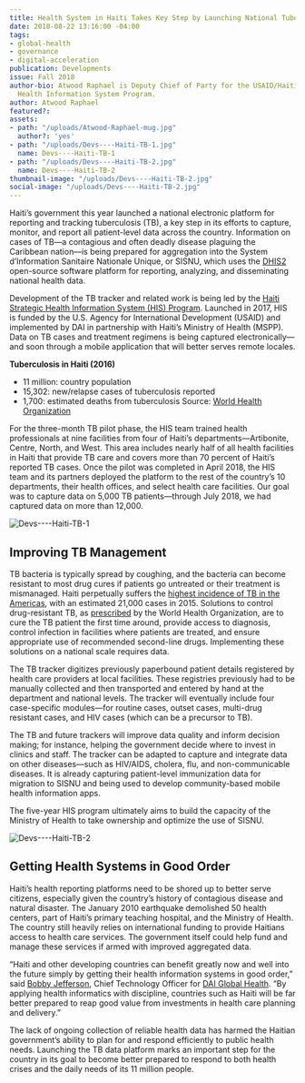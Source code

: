 ```yaml
---
title: Health System in Haiti Takes Key Step by Launching National Tuberculosis Tracker
date: 2018-08-22 13:16:00 -04:00
tags:
- global-health
- governance
- digital-acceleration
publication: Developments
issue: Fall 2018
author-bio: Atwood Raphael is Deputy Chief of Party for the USAID/Haiti Strategic
  Health Information System Program.
author: Atwood Raphael
featured?: 
assets:
- path: "/uploads/Atwood-Raphael-mug.jpg"
  author?: 'yes'
- path: "/uploads/Devs----Haiti-TB-1.jpg"
  name: Devs----Haiti-TB-1
- path: "/uploads/Devs----Haiti-TB-2.jpg"
  name: Devs----Haiti-TB-2
thumbnail-image: "/uploads/Devs----Haiti-TB-2.jpg"
social-image: "/uploads/Devs----Haiti-TB-2.jpg"
---
```


Haiti’s government this year launched a national electronic platform for reporting and tracking tuberculosis (TB), a key step in its efforts to capture, monitor, and report all patient-level data across the country. Information on cases of TB—a contagious and often deadly disease plaguing the Caribbean nation—is being prepared for aggregation into the System d’Information Sanitaire Nationale Unique, or SISNU, which uses the [DHIS2](http://www.hisp.org/aboutus/) open-source software platform for reporting, analyzing, and disseminating national health data.




Development of the TB tracker and related work is being led by the [Haiti Strategic Health Information System (HIS) Program](https://www.dai.com/our-work/projects/haiti-strategic-health-information-system-his-program). Launched in 2017, HIS is funded by the U.S. Agency for International Development (USAID) and implemented by DAI in partnership with Haiti’s Ministry of Health (MSPP). Data on TB cases and treatment regimens is being captured electronically—and soon through a mobile application that will better serves remote locales.

<aside><p><strong>Tuberculosis in Haiti (2016)</strong></p>
<ul>
<li>11 million: country population</li>
<li>15,302: new/relapse cases of tuberculosis reported</li>
<li>1,700: estimated deaths from tuberculosis
Source: <a href="https://extranet.who.int/sree/Reports?op=Replet&amp;name=%2FWHO_HQ_Reports%2FG2%2FPROD%2FEXT%2FTBCountryProfile&amp;ISO2=HT&amp;LAN=EN&amp;outtype=html">World Health Organization</a></li>
</ul>
</aside>

For the three-month TB pilot phase, the HIS team trained health professionals at nine facilities from four of Haiti’s departments—Artibonite, Centre, North, and West. This area includes nearly half of all health facilities in Haiti that provide TB care and covers more than 70 percent of Haiti’s reported TB cases. Once the pilot was completed in April 2018, the HIS team and its partners deployed the platform to the rest of the country’s 10 departments, their health offices, and select health care facilities. Our goal was to capture data on 5,000 TB patients—through July 2018, we had captured data on more than 12,000.

![Devs----Haiti-TB-1](/uploads/Devs----Haiti-TB-1.jpg "Training health workers to operate Haiti's national tuberculosis tracker.") 

## Improving TB Management

TB bacteria is typically spread by coughing, and the bacteria can become resistant to most drug cures if patients go untreated or their treatment is mismanaged. Haiti perpetually suffers the [highest incidence of TB in the Americas](http://apps.who.int/medicinedocs/documents/s23098en/s23098en.pdf), with an estimated 21,000 cases in 2015. Solutions to control drug-resistant TB, as [prescribed](http://www.who.int/features/qa/79/en/) by the World Health Organization, are to cure the TB patient the first time around, provide access to diagnosis, control infection in facilities where patients are treated, and ensure appropriate use of recommended second-line drugs. Implementing these solutions on a national scale requires data. 

The TB tracker digitizes previously paperbound patient details registered by health care providers at local facilities. These registries previously had to be manually collected and then transported and entered by hand at the department and national levels. The tracker will eventually include four case-specific modules—for routine cases, outset cases, multi-drug resistant cases, and HIV cases (which can be a precursor to TB).

The TB and future trackers will improve data quality and inform decision making; for instance, helping the government decide where to invest in clinics and staff. The tracker can be adapted to capture and integrate data on other diseases—such as HIV/AIDS, cholera, flu, and non-communicable diseases. It is already capturing patient-level immunization data for migration to SISNU and being used to develop community-based mobile health information apps.
 
The five-year HIS program ultimately aims to build the capacity of the Ministry of Health to take ownership and optimize the use of SISNU.

![Devs----Haiti-TB-2](/uploads/Devs----Haiti-TB-2.jpg "Haiti HIS Field Officer Pouchy Dacière trains Northeastern Health Directorate representatives to insert data on SISNU.") 

## Getting Health Systems in Good Order

Haiti’s health reporting platforms need to be shored up to better serve citizens, especially given the country’s history of contagious disease and natural disaster. The January 2010 earthquake demolished 50 health centers, part of Haiti’s primary teaching hospital, and the Ministry of Health. The country still heavily relies on international funding to provide Haitians access to health care services. The government itself could help fund and manage these services if armed with improved aggregated data. 

“Haiti and other developing countries can benefit greatly now and well into the future simply by getting their health information systems in good order,” said [Bobby Jefferson](https://www.dai.com/who-we-are/our-team/bobby-jefferson), Chief Technology Officer for [DAI Global Health](https://www.dai.com/our-work/solutions/global-health). “By applying health informatics with discipline, countries such as Haiti will be far better prepared to reap good value from investments in health care planning and delivery.”

The lack of ongoing collection of reliable health data has harmed the Haitian government’s ability to plan for and respond efficiently to public health needs. Launching the TB data platform marks an important step for the country in its goal to become better prepared to respond to both health crises and the daily needs of its 11 million people.

